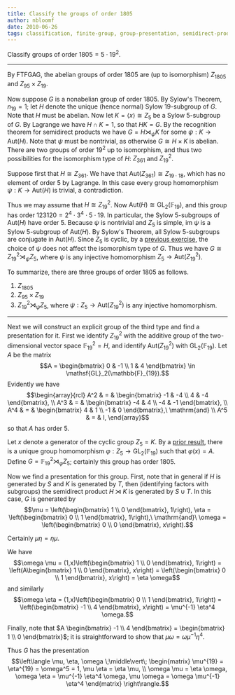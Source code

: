 ```yaml
---
title: Classify the groups of order 1805
author: nbloomf
date: 2010-06-26
tags: classification, finite-group, group-presentation, semidirect-product, d-and-f
---
```


Classify groups of order $1805 = 5 \cdot 19^2$.

* * *

By FTFGAG, the abelian groups of order 1805 are (up to isomorphism) $Z_{1805}$ and $Z_{95} \times Z_{19}$.

Now suppose $G$ is a nonabelian group of order 1805. By Sylow's Theorem, $n_{19} = 1$; let $H$ denote the unique (hence normal) Sylow 19-subgroup of $G$. Note that $H$ must be abelian. Now let $K = \langle x \rangle \cong Z_5$ be a Sylow 5-subgroup of $G$. By Lagrange we have $H \cap K = 1$, so that $HK = G$. By the recognition theorem for semidirect products we have $G = H \rtimes_\psi K$ for some $\psi : K \rightarrow \mathsf{Aut}(H)$. Note that $\psi$ must be nontrivial, as otherwise $G \cong H \times K$ is abelian. There are two groups of order $19^2$ up to isomorphism, and thus two possibilities for the isomorphism type of $H$: $Z_{361}$ and $Z_{19}^2$. 

Suppose first that $H \cong Z_{361}$. We have that $\mathsf{Aut}(Z_{361}) \cong Z_{19 \cdot 18}$, which has no element of order 5 by Lagrange. In this case every group homomorphism $\psi : K \rightarrow \mathsf{Aut}(H)$ is trivial, a contradiction.

Thus we may assume that $H \cong Z_{19}^2$. Now $\mathsf{Aut}(H) \cong \mathsf{GL}_2(\mathbb{F}_{19})$, and this group has order $123120 = 2^4 \cdot 3^4 \cdot 5 \cdot 19$. In particular, the Sylow 5-subgroups of $\mathsf{Aut}(H)$ have order 5. Because $\psi$ is nontrivial and $Z_5$ is simple, $\mathsf{im}\ \psi$ is a Sylow 5-subgroup of $\mathsf{Aut}(H)$. By Sylow's Theorem, all Sylow 5-subgroups are conjugate in $\mathsf{Aut}(H)$. Since $Z_5$ is cyclic, by a [previous exercise](/posts/2010-06-25-isomorphisms-among-semidirect-products-by-a-cyclic-group.html), the choice of $\psi$ does not affect the isomorphism type of $G$. Thus we have $G \cong Z_{19}^2 \rtimes_\psi Z_5$, where $\psi$ is any injective homomorphism $Z_5 \rightarrow \mathsf{Aut}(Z_{19}^2)$.

To summarize, there are three groups of order 1805 as follows.

1. $Z_{1805}$
2. $Z_{95} \times Z_{19}$
3. $Z_{19}^2 \rtimes_\psi Z_5$, where $\psi : Z_5 \rightarrow \mathsf{Aut}(Z_{19}^2)$ is any injective homomorphism.

* * *

Next we will construct an explicit group of the third type and find a presentation for it. First we identify $Z_{19}^2$ with the additive group of the two-dimensional vector space $\mathbb{F}_{19}^2 = H$, and identify $\mathsf{Aut}(Z_{19}^2)$ with $\mathsf{GL}_2(\mathbb{F}_{19})$. Let $A$ be the matrix $$A = \begin{bmatrix} 0 & -1 \\ 1 & 4 \end{bmatrix} \in \mathsf{GL}_2(\mathbb{F}_{19}).$$ Evidently we have
$$\begin{array}{rcl}
A^2 & = & \begin{bmatrix} -1 & -4 \\ 4 & -4 \end{bmatrix}, \\
A^3 & = & \begin{bmatrix} -4 & 4 \\ -4 & -1 \end{bmatrix}, \\
A^4 & = & \begin{bmatrix} 4 & 1 \\ -1 & 0 \end{bmatrix},\ \mathrm{and} \\
A^5 & = & I,
\end{array}$$
so that $A$ has order 5.

Let $x$ denote a generator of the cyclic group $Z_5 = K$. By a [prior result](/posts/2010-06-17-a-lifting-property-for-finite-abelian-groups.html), there is a unique group homomorphism $\varphi : Z_5 \rightarrow \mathsf{GL}_2(\mathbb{F}_{19})$ such that $\varphi(x) = A$. Define $G = \mathbb{F}_{19}^2 \rtimes_\varphi Z_5$; certainly this group has order 1805.

Now we find a presentation for this group. First, note that in general if $H$ is generated by $S$ and $K$ is generated by $T$, then (identifying factors with subgroups) the semidirect product $H \rtimes K$ is generated by $S \cup T$. In this case, $G$ is generated by $$\mu = \left(\begin{bmatrix} 1 \\ 0 \end{bmatrix}, 1\right), \eta = \left(\begin{bmatrix} 0 \\ 1 \end{bmatrix}, 1\right),\ \mathrm{and}\ \omega = \left(\begin{bmatrix} 0 \\ 0 \end{bmatrix}, x\right).$$

Certainly $\mu \eta = \eta \mu$.

We have $$\omega \mu = (1,x)\left(\begin{bmatrix} 1 \\ 0 \end{bmatrix}, 1\right) = \left(A\begin{bmatrix} 1 \\ 0 \end{bmatrix}, x\right) = \left(\begin{bmatrix} 0 \\ 1 \end{bmatrix}, x\right) = \eta \omega$$ and similarly $$\omega \eta = (1,x)\left(\begin{bmatrix} 0 \\ 1 \end{bmatrix}, 1\right) = \left(\begin{bmatrix} -1 \\ 4 \end{bmatrix}, x\right) = \mu^{-1} \eta^4 \omega.$$

Finally, note that $A \begin{bmatrix} -1 \\ 4 \end{bmatrix} = \begin{bmatrix} 1 \\ 0 \end{bmatrix}$; it is straightforward to show that $\mu \omega = \omega \mu^{-1} \eta^4$.

Thus $G$ has the presentation $$\left\langle \mu, \eta, \omega \;\middle\vert\; \begin{matrix} \mu^{19} = \eta^{19} = \omega^5 = 1, \mu \eta = \eta \mu, \\ \omega \mu = \eta \omega, \omega \eta = \mu^{-1} \eta^4 \omega, \mu \omega = \omega \mu^{-1} \eta^4 \end{matrix} \right\rangle.$$
